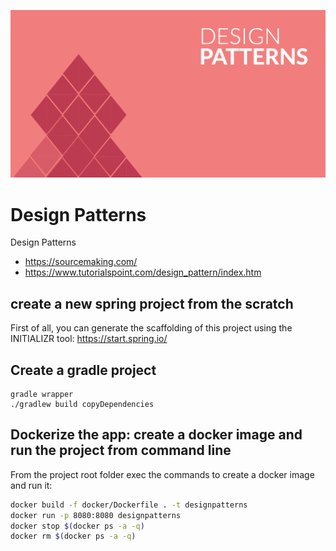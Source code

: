 ![desingPatterns](_media/desingPatterns.png)

# Design Patterns
Design Patterns

- https://sourcemaking.com/
- https://www.tutorialspoint.com/design_pattern/index.htm

## create a new spring project from the scratch
First of all, you can generate the scaffolding of this project using the INITIALIZR tool: 
https://start.spring.io/

## Create a gradle project
```
gradle wrapper
./gradlew build copyDependencies
```
## Dockerize the app: create a docker image and run the project from command line
From the project root folder exec the commands to create a docker image and run it:

```bash
docker build -f docker/Dockerfile . -t designpatterns
docker run -p 8080:8080 designpatterns
docker stop $(docker ps -a -q)
docker rm $(docker ps -a -q)
```

